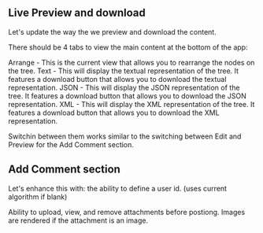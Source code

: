## Live Preview and download

Let's update the way the we preview and download the content.

There should be 4 tabs to view the main content at the bottom of the app:

Arrange - This is the current view that allows you to rearrange the nodes on the tree.
Text - This will display the textual representation of the tree. It features a download button that allows you to download the textual representation.
JSON - This will display the JSON representation of the tree. It features a download button that allows you to download the JSON representation.
XML - This will display the XML representation of the tree. It features a download button that allows you to download the XML representation.

Switchin between them works similar to the switching between Edit and Preview for the Add Comment section.

## Add Comment section

Let's enhance this with: the ability to define a user id. (uses current algorithm if blank)

Ability to upload, view, and remove attachments before postiong. Images are rendered if the attachment is an image.
